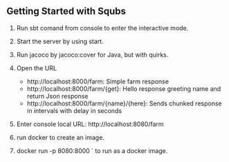 Getting Started with Squbs
--------------------------

1. Run sbt comand from console to enter the interactive mode.

2. Start the server by using start.

3. Run jacoco by jacoco:cover for Java, but with quirks.

5. Open the URL
   * http://localhost:8000/farm: Simple farm response
   * http://localhost:8000/farm/{get}: Hello response greeting name and return Json response
   * http://localhost:8000/farm/{name}/{here}: Sends chunked response in intervals with delay in seconds

6. Enter console local URL: http://localhost:8080/farm

7. run docker to create an image.

8. docker run -p 8080:8000 <farm>` to run as a docker image.
